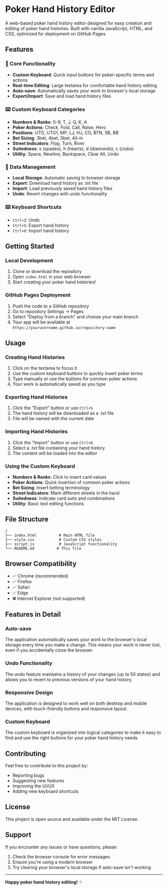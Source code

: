 # Poker Hand History Editor

A web-based poker hand history editor designed for easy creation and editing of poker hand histories. Built with vanilla JavaScript, HTML, and CSS, optimized for deployment on GitHub Pages.

## Features

### 🎯 Core Functionality
- **Custom Keyboard**: Quick input buttons for poker-specific terms and actions
- **Real-time Editing**: Large textarea for comfortable hand history editing
- **Auto-save**: Automatically saves your work to browser's local storage
- **Export/Import**: Save and load hand history files

### ⌨️ Custom Keyboard Categories
- **Numbers & Ranks**: 0-9, T, J, Q, K, A
- **Poker Actions**: Check, Fold, Call, Raise, Hero
- **Positions**: UTG, UTG1, MP, LJ, HJ, CO, BTN, SB, BB
- **Bet Sizing**: 3bet, 4bet, 5bet, All-in
- **Street Indicators**: Flop, Turn, River
- **Suitedness**: s (spades), h (hearts), d (diamonds), c (clubs)
- **Utility**: Space, Newline, Backspace, Clear All, Undo

### 💾 Data Management
- **Local Storage**: Automatic saving to browser storage
- **Export**: Download hand history as .txt file
- **Import**: Load previously saved hand history files
- **Undo**: Revert changes with undo functionality

### ⌨️ Keyboard Shortcuts
- `Ctrl+Z`: Undo
- `Ctrl+S`: Export hand history
- `Ctrl+O`: Import hand history

## Getting Started

### Local Development
1. Clone or download the repository
2. Open `index.html` in your web browser
3. Start creating your poker hand histories!

### GitHub Pages Deployment
1. Push the code to a GitHub repository
2. Go to repository Settings → Pages
3. Select "Deploy from a branch" and choose your main branch
4. Your app will be available at `https://yourusername.github.io/repository-name`

## Usage

### Creating Hand Histories
1. Click on the textarea to focus it
2. Use the custom keyboard buttons to quickly insert poker terms
3. Type manually or use the buttons for common poker actions
4. Your work is automatically saved as you type

### Exporting Hand Histories
1. Click the "Export" button or use `Ctrl+S`
2. The hand history will be downloaded as a .txt file
3. File will be named with the current date

### Importing Hand Histories
1. Click the "Import" button or use `Ctrl+O`
2. Select a .txt file containing your hand history
3. The content will be loaded into the editor

### Using the Custom Keyboard
- **Numbers & Ranks**: Click to insert card values
- **Poker Actions**: Quick insertion of common poker actions
- **Bet Sizing**: Insert betting terminology
- **Street Indicators**: Mark different streets in the hand
- **Suitedness**: Indicate card suits and combinations
- **Utility**: Basic text editing functions

## File Structure

```
/
├── index.html          # Main HTML file
├── style.css           # Custom CSS styles
├── script.js           # JavaScript functionality
└── README.md          # This file
```

## Browser Compatibility

- ✅ Chrome (recommended)
- ✅ Firefox
- ✅ Safari
- ✅ Edge
- ❌ Internet Explorer (not supported)

## Features in Detail

### Auto-save
The application automatically saves your work to the browser's local storage every time you make a change. This means your work is never lost, even if you accidentally close the browser.

### Undo Functionality
The undo feature maintains a history of your changes (up to 50 states) and allows you to revert to previous versions of your hand history.

### Responsive Design
The application is designed to work well on both desktop and mobile devices, with touch-friendly buttons and responsive layout.

### Custom Keyboard
The custom keyboard is organized into logical categories to make it easy to find and use the right buttons for your poker hand history needs.

## Contributing

Feel free to contribute to this project by:
- Reporting bugs
- Suggesting new features
- Improving the UI/UX
- Adding new keyboard shortcuts

## License

This project is open source and available under the MIT License.

## Support

If you encounter any issues or have questions, please:
1. Check the browser console for error messages
2. Ensure you're using a modern browser
3. Try clearing your browser's local storage if auto-save isn't working

---

**Happy poker hand history editing!** 🃏 